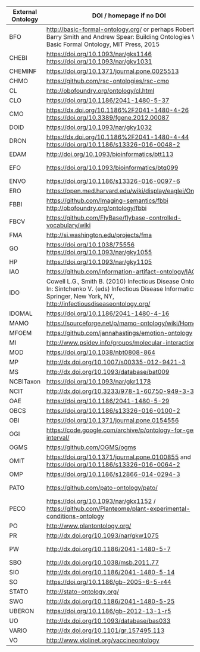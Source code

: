 External Ontology|DOI / homepage if no DOI|License|FAIRsharing URL
-----------------|------------------------|-------|---------------
BFO|http://basic-formal-ontology.org/ or perhaps Robert Arp, Barry Smith and Andrew Spear: Building Ontologies With Basic Formal Ontology, MIT Press, 2015|http://creativecommons.org/licenses/by/4.0/|https://doi.org/10.25504/FAIRsharing.wcpd6f
CHEBI|https://doi.org/10.1093/nar/gks1146 https://doi.org/10.1093/nar/gkv1031|https://creativecommons.org/licenses/by/4.0/|https://doi.org/10.25504/FAIRsharing.62qk8w
CHEMINF|https://doi.org/10.1371/journal.pone.0025513|http://creativecommons.org/licenses/by/4.0/|https://doi.org/10.25504/FAIRsharing.sjhvyy
CHMO|https://github.com/rsc-ontologies/rsc-cmo|http://creativecommons.org/licenses/by/4.0/|https://doi.org/10.25504/FAIRsharing.9j4wh2
CL|http://obofoundry.org/ontology/cl.html|http://creativecommons.org/licenses/by/3.0/|https://doi.org/10.25504/FAIRsharing.j9y503
CLO|https://doi.org/10.1186/2041-1480-5-37|http://creativecommons.org/licenses/by/3.0/|https://doi.org/10.25504/FAIRsharing.4dvtcz
CMO|https://dx.doi.org/10.1186%2F2041-1480-4-26 https://doi.org/10.3389/fgene.2012.00087|http://creativecommons.org/publicdomain/zero/1.0/|https://doi.org/10.25504/FAIRsharing.dq78pn
DOID|https://doi.org/10.1093/nar/gky1032|https://creativecommons.org/publicdomain/zero/1.0/|https://doi.org/10.25504/FAIRsharing.8b6wfq
DRON|https://dx.doi.org/10.1186%2F2041-1480-4-44 https://doi.org/10.1186/s13326-016-0048-2|http://creativecommons.org/licenses/by/3.0/|https://doi.org/10.25504/FAIRsharing.w5ntfd
EDAM|http://doi.org/10.1093/bioinformatics/btt113|http://creativecommons.org/licenses/by-sa/4.0/|https://doi.org/10.25504/FAIRsharing.a6r7zs
EFO|https://doi.org/10.1093/bioinformatics/btq099|EBI Terms of Use - https://www.ebi.ac.uk/about/terms-of-use|https://doi.org/10.25504/FAIRsharing.1gr4tz
ENVO|https://doi.org/10.1186/s13326-016-0097-6|http://creativecommons.org/licenses/by/3.0/|https://doi.org/10.25504/FAIRsharing.azqskx
ERO|https://open.med.harvard.edu/wiki/display/eaglei/Ontology|could not be found|https://doi.org/10.25504/FAIRsharing.nwgynk
FBBI|https://github.com/Imaging-semantics/fbbi http://obofoundry.org/ontology/fbbi|https://creativecommons.org/licenses/by/4.0/|https://doi.org/10.25504/FAIRsharing.ny3z9j
FBCV|https://github.com/FlyBase/flybase-controlled-vocabulary/wiki|http://creativecommons.org/licenses/by/3.0/|https://doi.org/10.25504/FAIRsharing.6tgyxf
FMA|http://si.washington.edu/projects/fma|https://creativecommons.org/licenses/by/3.0/|https://doi.org/10.25504/FAIRsharing.x56jsy
GO|https://doi.org/10.1038/75556 https://doi.org/10.1093/nar/gky1055|http://creativecommons.org/licenses/by/3.0/|https://doi.org/10.25504/FAIRsharing.6xq0ee
HP|https://doi.org/10.1093/nar/gky1105|https://hpo.jax.org/app/license|https://doi.org/10.25504/FAIRsharing.kbtt7f
IAO|https://github.com/information-artifact-ontology/IAO/|http://creativecommons.org/licenses/by/3.0/|https://doi.org/10.25504/FAIRsharing.gq1xtx
IDO|Cowell L.G., Smith B. (2010) Infectious Disease Ontology. In: Sintchenko V. (eds) Infectious Disease Informatics. Springer, New York, NY, http://infectiousdiseaseontology.org/|https://creativecommons.org/licenses/by/3.0/|https://doi.org/10.25504/FAIRsharing.aae3v6
IDOMAL|https://doi.org/10.1186/2041-1480-4-16|https://creativecommons.org/publicdomain/zero/1.0/|https://doi.org/10.25504/FAIRsharing.2q8c28
MAMO|https://sourceforge.net/p/mamo-ontology/wiki/Home/|http://opensource.org/licenses/Artistic-2.0|https://doi.org/10.25504/FAIRsharing.kbz5jh
MFOEM|https://github.com/jannahastings/emotion-ontology|https://creativecommons.org/licenses/by/3.0/|https://doi.org/10.25504/FAIRsharing.dx30m8
MI|http://www.psidev.info/groups/molecular-interactions|https://creativecommons.org/licenses/by/4.0/|https://doi.org/10.25504/FAIRsharing.8qzmtr
MOD|https://doi.org/10.1038/nbt0808-864|https://creativecommons.org/licenses/by/4.0/|https://doi.org/10.25504/FAIRsharing.2m4ms9
MP|http://dx.doi.org/10.1007/s00335-012-9421-3|https://creativecommons.org/licenses/by/4.0/|https://doi.org/10.25504/FAIRsharing.kg1x4z
MS|http://dx.doi.org/10.1093/database/bat009|https://creativecommons.org/licenses/by/3.0/|https://doi.org/10.25504/FAIRsharing.sxh2dp
NCBITaxon|https://doi.org/10.1093/nar/gkr1178|https://creativecommons.org/publicdomain/zero/1.0/|https://doi.org/10.25504/FAIRsharing.fj07xj
NCIT|http://dx.doi.org/10.3233/978-1-60750-949-3-33|https://creativecommons.org/licenses/by/4.0/|https://doi.org/10.25504/FAIRsharing.4cvwxa
OAE|https://doi.org/10.1186/2041-1480-5-29|http://creativecommons.org/licenses/by/3.0/|https://doi.org/10.25504/FAIRsharing.tw4q8x
OBCS|https://doi.org/10.1186/s13326-016-0100-2|http://creativecommons.org/licenses/by/3.0/|https://doi.org/10.25504/FAIRsharing.5p12xh
OBI|https://doi.org/10.1371/journal.pone.0154556|http://creativecommons.org/licenses/by/3.0/|https://doi.org/10.25504/FAIRsharing.284e1z
OGI|https://code.google.com/archive/p/ontology-for-genetic-interval/|https://opensource.org/licenses/BSD-3-Clause|https://doi.org/10.25504/FAIRsharing.vh9jbb
OGMS|https://github.com/OGMS/ogms|http://creativecommons.org/licenses/by/4.0/|https://doi.org/10.25504/FAIRsharing.rvz0m9
OMIT|https://doi.org/10.1371/journal.pone.0100855 and https://doi.org/10.1186/s13326-016-0064-2|https://creativecommons.org/licenses/by/3.0/|https://doi.org/10.25504/FAIRsharing.mf91p5
OMP|https://doi.org/10.1186/s12866-014-0294-3|http://creativecommons.org/licenses/by/3.0/|https://doi.org/10.25504/FAIRsharing.cc3f2x
PATO|https://github.com/pato-ontology/pato/|https://opensource.org/licenses/BSD-3-Clause and http://creativecommons.org/licenses/by/3.0/ |https://doi.org/10.25504/FAIRsharing.ezwdhz
PECO|https://doi.org/10.1093/nar/gkx1152 / https://github.com/Planteome/plant-experimental-conditions-ontology | https://creativecommons.org/licenses/by/4.0/|https://fairsharing.org/bsg-s001359/
PO|http://www.plantontology.org/|https://creativecommons.org/licenses/by/4.0/|https://doi.org/10.25504/FAIRsharing.3ngg40
PR|http://dx.doi.org/10.1093/nar/gkw1075|https://creativecommons.org/licenses/by/4.0/|https://doi.org/10.25504/FAIRsharing.4ndncv
PW|http://dx.doi.org/10.1186/2041-1480-5-7|http://creativecommons.org/licenses/by/3.0/ and https://creativecommons.org/licenses/by/4.0/|https://doi.org/10.25504/FAIRsharing.f73xhd
SBO|http://dx.doi.org/10.1038/msb.2011.77|http://opensource.org/licenses/Artistic-2.0|https://doi.org/10.25504/FAIRsharing.s19src
SIO|http://dx.doi.org/10.1186/2041-1480-5-14|??|https://doi.org/10.25504/FAIRsharing.dpkb5f
SO|https://doi.org/10.1186/gb-2005-6-5-r44|https://creativecommons.org/licenses/by/4.0/|https://doi.org/10.25504/FAIRsharing.6bc7h9
STATO|http://stato-ontology.org/|http://creativecommons.org/licenses/by/3.0/|https://doi.org/10.25504/FAIRsharing.na5xp
SWO|http://dx.doi.org/10.1186/2041-1480-5-25|https://creativecommons.org/licenses/by/4.0/|https://doi.org/10.25504/FAIRsharing.sp3szt
UBERON|https://doi.org/10.1186/gb-2012-13-1-r5|http://creativecommons.org/licenses/by/3.0/|https://doi.org/10.25504/FAIRsharing.4c0b6b
UO|http://dx.doi.org/10.1093/database/bas033|http://creativecommons.org/licenses/by/3.0/|https://doi.org/10.25504/FAIRsharing.mjnypw
VARIO|http://dx.doi.org/10.1101/gr.157495.113|??|https://doi.org/10.25504/FAIRsharing.65xkbs
VO|http://www.violinet.org/vaccineontology|http://creativecommons.org/licenses/by/3.0/|https://doi.org/10.25504/FAIRsharing.zwtww5
